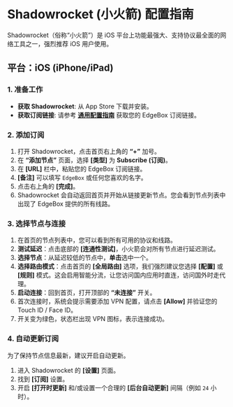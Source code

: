 # **Shadowrocket (小火箭) 配置指南**

Shadowrocket（俗称“小火箭”）是 iOS 平台上功能最强大、支持协议最全面的网络工具之一，强烈推荐 iOS 用户使用。

## **平台：iOS (iPhone/iPad)**

### **1. 准备工作**
-   **获取 Shadowrocket**: 从 App Store 下载并安装。
-   **获取订阅链接**: 请参考 **[通用配置指南](00-通用配置指南.md)** 获取您的 EdgeBox 订阅链接。

### **2. 添加订阅**
1.  打开 Shadowrocket，点击首页右上角的 **“+”** 加号。
2.  在 **“添加节点”** 页面，选择 **[类型]** 为 **Subscribe (订阅)**。
3.  在 **[URL]** 栏中，粘贴您的 EdgeBox 订阅链接。
4.  **[备注]** 可以填写 `EdgeBox` 或任何您喜欢的名字。
5.  点击右上角的 **[完成]**。
6.  Shadowrocket 会自动返回首页并开始从链接更新节点。您会看到节点列表中出现了 EdgeBox 提供的所有线路。

### **3. 选择节点与连接**
1.  在首页的节点列表中，您可以看到所有可用的协议和线路。
2.  **测试延迟**：点击底部的 **[连通性测试]**，小火箭会对所有节点进行延迟测试。
3.  **选择节点**：从延迟较低的节点中，**单击**选中一个。
4.  **选择路由模式**：点击首页的 **[全局路由]** 选项，我们强烈建议您选择 **[配置]** 或 **[规则]** 模式。这会启用智能分流，让您访问国内应用时直连，访问国外时走代理。
5.  **启动连接**：回到首页，打开顶部的 **“未连接”** 开关。
6.  首次连接时，系统会提示需要添加 VPN 配置，请点击 **[Allow]** 并验证您的 Touch ID / Face ID。
7.  开关变为绿色，状态栏出现 VPN 图标，表示连接成功。

### **4. 自动更新订阅**
为了保持节点信息最新，建议开启自动更新。
1.  进入 Shadowrocket 的 **[设置]** 页面。
2.  找到 **[订阅]** 设置。
3.  开启 **[打开时更新]** 和/或设置一个合理的 **[后台自动更新]** 间隔（例如 `24` 小时）。
